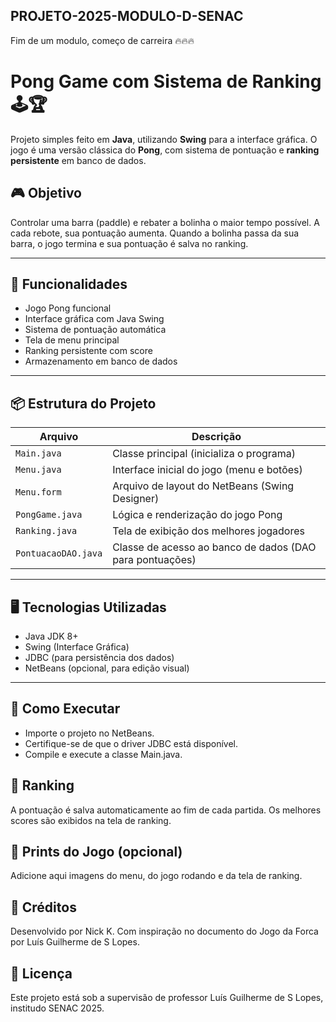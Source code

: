 ## PROJETO-2025-MODULO-D-SENAC
Fim de um modulo, começo de carreira 🔥🔥🔥


# Pong Game com Sistema de Ranking 🕹️🏆

Projeto simples feito em **Java**, utilizando **Swing** para a interface gráfica. O jogo é uma versão clássica do **Pong**, com sistema de pontuação e **ranking persistente** em banco de dados.

## 🎮 Objetivo

Controlar uma barra (paddle) e rebater a bolinha o maior tempo possível. A cada rebote, sua pontuação aumenta. Quando a bolinha passa da sua barra, o jogo termina e sua pontuação é salva no ranking.

---

## 🧠 Funcionalidades

-  Jogo Pong funcional
-  Interface gráfica com Java Swing
-  Sistema de pontuação automática
-  Tela de menu principal
-  Ranking persistente com score
-  Armazenamento em banco de dados

---

## 📦 Estrutura do Projeto

| Arquivo              | Descrição |
|----------------------|-----------|
| `Main.java`          | Classe principal (inicializa o programa) |
| `Menu.java`          | Interface inicial do jogo (menu e botões) |
| `Menu.form`          | Arquivo de layout do NetBeans (Swing Designer) |
| `PongGame.java`      | Lógica e renderização do jogo Pong |
| `Ranking.java`       | Tela de exibição dos melhores jogadores |
| `PontuacaoDAO.java`  | Classe de acesso ao banco de dados (DAO para pontuações) |

---

## 🖥️ Tecnologias Utilizadas

-  Java JDK 8+
-  Swing (Interface Gráfica)
-  JDBC (para persistência dos dados)
-  NetBeans (opcional, para edição visual)

---

## 🔧 Como Executar

-  Importe o projeto no NetBeans.
-  Certifique-se de que o driver JDBC está disponível.
-  Compile e execute a classe Main.java.


## 🏅 Ranking
A pontuação é salva automaticamente ao fim de cada partida. Os melhores scores são exibidos na tela de ranking.

## 📸 Prints do Jogo (opcional)
Adicione aqui imagens do menu, do jogo rodando e da tela de ranking.

## 🙌 Créditos
Desenvolvido por Nick K.
Com inspiração no documento do Jogo da Forca por Luís Guilherme de S Lopes.

## 📜 Licença
Este projeto está sob a supervisão de professor Luís Guilherme de S Lopes, institudo SENAC 2025.
